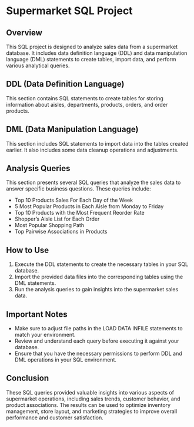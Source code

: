 # Supermarket SQL Project

## Overview
This SQL project is designed to analyze sales data from a supermarket database. It includes data definition language (DDL) and data manipulation language (DML) statements to create tables, import data, and perform various analytical queries.

## DDL (Data Definition Language)
This section contains SQL statements to create tables for storing information about aisles, departments, products, orders, and order products.

## DML (Data Manipulation Language)
This section includes SQL statements to import data into the tables created earlier. It also includes some data cleanup operations and adjustments.

## Analysis Queries
This section presents several SQL queries that analyze the sales data to answer specific business questions. These queries include:
- Top 10 Products Sales For Each Day of the Week
- 5 Most Popular Products in Each Aisle from Monday to Friday
- Top 10 Products with the Most Frequent Reorder Rate
- Shopper’s Aisle List for Each Order
- Most Popular Shopping Path
- Top Pairwise Associations in Products

## How to Use
1. Execute the DDL statements to create the necessary tables in your SQL database.
2. Import the provided data files into the corresponding tables using the DML statements.
3. Run the analysis queries to gain insights into the supermarket sales data.

## Important Notes
- Make sure to adjust file paths in the LOAD DATA INFILE statements to match your environment.
- Review and understand each query before executing it against your database.
- Ensure that you have the necessary permissions to perform DDL and DML operations in your SQL environment.

## Conclusion

These SQL queries provided valuable insights into various aspects of supermarket operations, including sales trends, customer behavior, and product associations. The results can be used to optimize inventory management, store layout, and marketing strategies to improve overall performance and customer satisfaction.


